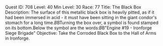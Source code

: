 Quest ID: 708
Level: 40
Min Level: 30
Race: 77
Title: The Black Box
Description: The surface of this metallic black box is heavily pitted, as if it had been immersed in acid - it must have been sitting in the giant condor's stomach for a long time.$B$BTurning the box over, a symbol is found stamped on its bottom.Below the symbol are the words:$B$B"Engine #19 - Ironforge Siege Brigade"
Objective: Take the Corroded Black Box to the Hall of Arms in Ironforge.
